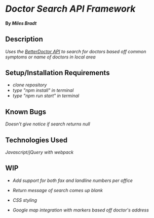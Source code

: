 # _Doctor Search API Framework_

#### By _**Miles Bradt**_

## Description

_Uses the [BetterDoctor API](https://developer.betterdoctor.com/) to search for doctors based off common symptoms or name of doctors in local area_

## Setup/Installation Requirements

* _clone repository_
* _type "npm install" in terminal_
* _type "npm run start" in terminal_

## Known Bugs

_Doesn't give notice if search returns null_

## Technologies Used

_Javascript/jQuery with webpack_

## WIP

* _Add support for both fax and landline numbers per office_

* _Return message of search comes up blank_

* _CSS styling_

* _Google map integration with markers based off doctor's address_
